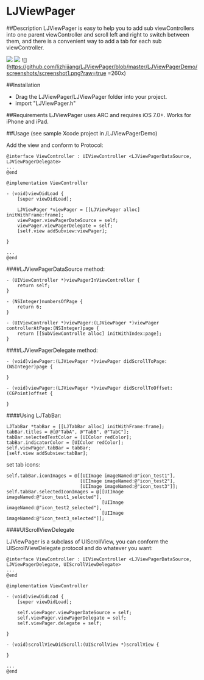 # LJViewPager

##Description
LJViewPager is easy to help you to add sub viewControllers into one parent viewController and scroll left and right to switch between them, and there is a convenient way to add a tab for each sub viewController.

![](https://i.imgflip.com/lmn33.gif) 
![](https://i.imgflip.com/lmmxg.gif)
![](https://github.com/lizhijiang/LJViewPager/blob/master/LJViewPagerDemo/screenshots/screenshot1.png?raw=true =260x)


##Installation
* Drag the LJViewPager/LJViewPager folder into your project.
* import "LJViewPager.h"

##Requirements
LJViewPager uses ARC and requires iOS 7.0+. Works for iPhone and iPad.

##Usage
(see sample Xcode project in /LJViewPagerDemo)

Add the view and conform to Protocol:

```
@interface ViewController : UIViewController <LJViewPagerDataSource, LJViewPagerDelegate>
...
@end

@implementation ViewController

- (void)viewDidLoad {
    [super viewDidLoad];
    
    LJViewPager *viewPager = [[LJViewPager alloc] initWithFrame:frame];
    viewPager.viewPagerDateSource = self;
    viewPager.viewPagerDelegate = self;
    [self.view addSubview:viewPager];
    
}

...
@end

```

####LJViewPagerDataSource method:

```
- (UIViewController *)viewPagerInViewController {
    return self;
}

- (NSInteger)numbersOfPage {
    return 6;
}

- (UIViewController *)viewPager:(LJViewPager *)viewPager controllerAtPage:(NSInteger)page {
    return [[SubViewControlle alloc] initWithIndex:page];
}
```

####LJViewPagerDelegate method:

```
- (void)viewPager:(LJViewPager *)viewPager didScrollToPage:(NSInteger)page {

}

- (void)viewPager:(LJViewPager *)viewPager didScrollToOffset:(CGPoint)offset {
    
}
```

####Using LJTabBar:
```
LJTabBar *tabBar = [[LJTabBar alloc] initWithFrame:frame];
tabBar.titles = @[@"TabA", @"TabB", @"TabC"];
tabBar.selectedTextColor = [UIColor redColor];
tabBar.indicatorColor = [UIColor redColor];
self.viewPager.tabBar = tabBar;
[self.view addSubview:tabBar];
```

set tab icons:

```
self.tabBar.iconImages = @[[UIImage imageNamed:@"icon_test1"],
                           [UIImage imageNamed:@"icon_test2"],
                           [UIImage imageNamed:@"icon_test3"]];
self.tabBar.selectedIconImages = @[[UIImage imageNamed:@"icon_test1_selected"],
                                   [UIImage imageNamed:@"icon_test2_selected"],
                                   [UIImage imageNamed:@"icon_test3_selected"]];
```

####UIScrollViewDelegate

LJViewPager is a subclass of UIScrollView, you can conform the UIScrollViewDelegate protocol and do whatever you want:

```
@interface ViewController : UIViewController <LJViewPagerDataSource, LJViewPagerDelegate, UIScrollViewDelegate>
...
@end

@implementation ViewController

- (void)viewDidLoad {
    [super viewDidLoad];
    
    self.viewPager.viewPagerDateSource = self;
    self.viewPager.viewPagerDelegate = self;
    self.viewPager.delegate = self;
    
}

- (void)scrollViewDidScroll:(UIScrollView *)scrollView {
    
}

...
@end

```


